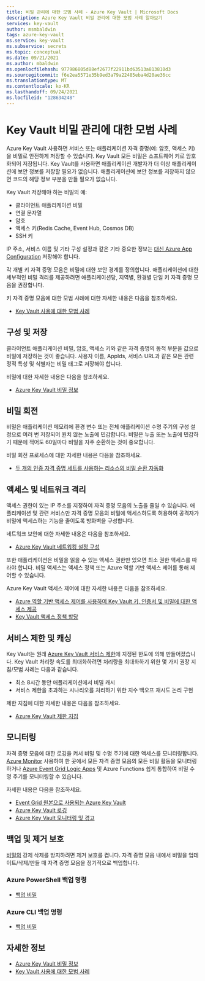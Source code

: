 ```yaml
---
title: 비밀 관리에 대한 모범 사례 - Azure Key Vault | Microsoft Docs
description: Azure Key Vault 비밀 관리에 대한 모범 사례 알아보기
services: key-vault
author: msmbaldwin
tags: azure-key-vault
ms.service: key-vault
ms.subservice: secrets
ms.topic: conceptual
ms.date: 09/21/2021
ms.author: mbaldwin
ms.openlocfilehash: 977986805d88ef2677f22911bd63513a813810d3
ms.sourcegitcommit: f6e2ea5571e35b9ed3a79a22485eba4d20ae36cc
ms.translationtype: MT
ms.contentlocale: ko-KR
ms.lasthandoff: 09/24/2021
ms.locfileid: "128634248"
---
```

# <a name="best-practices-for-secrets-management-in-key-vault"></a>Key Vault 비밀 관리에 대한 모범 사례

Azure Key Vault 사용하면 서비스 또는 애플리케이션 자격 증명(예: 암호, 액세스 키)을 비밀로 안전하게 저장할 수 있습니다. Key Vault 모든 비밀은 소프트웨어 키로 암호화되어 저장됩니다. Key Vault를 사용하면 애플리케이션 개발자가 더 이상 애플리케이션에 보안 정보를 저장할 필요가 없습니다. 애플리케이션에 보안 정보를 저장하지 않으면 코드의 해당 정보 부분을 만들 필요가 없습니다. 

Key Vault 저장해야 하는 비밀의 예:

- 클라이언트 애플리케이션 비밀
- 연결 문자열
- 암호
- 액세스 키(Redis Cache, Event Hub, Cosmos DB)
- SSH 키

IP 주소, 서비스 이름 및 기타 구성 설정과 같은 기타 중요한 정보는 [대신 Azure App Configuration](../../azure-app-configuration/overview.md) 저장해야 합니다.

각 개별 키 자격 증명 모음은 비밀에 대한 보안 경계를 정의합니다. 애플리케이션에 대한 세부적인 비밀 격리를 제공하려면 애플리케이션당, 지역별, 환경별 단일 키 자격 증명 모음을 권장합니다. 

키 자격 증명 모음에 대한 모범 사례에 대한 자세한 내용은 다음을 참조하세요.
- [Key Vault 사용에 대한 모범 사례](../general/best-practices.md)

## <a name="configuration-and-storing"></a>구성 및 저장 

클라이언트 애플리케이션 비밀, 암호, 액세스 키와 같은 자격 증명의 동적 부분을 값으로 비밀에 저장하는 것이 좋습니다. 사용자 이름, AppIds, 서비스 URL과 같은 모든 관련 정적 특성 및 식별자는 비밀 태그로 저장해야 합니다.

비밀에 대한 자세한 내용은 다음을 참조하세요.
- [Azure Key Vault 비밀 정보](about-secrets.md)

## <a name="secrets-rotation"></a>비밀 회전
비밀은 애플리케이션 메모리에 환경 변수 또는 전체 애플리케이션 수명 주기의 구성 설정으로 여러 번 저장되어 원치 않는 노출에 민감합니다. 비밀은 누출 또는 노출에 민감하기 때문에 적어도 60일마다 비밀을 자주 순환하는 것이 중요합니다. 

비밀 회전 프로세스에 대한 자세한 내용은 다음을 참조하세요.
- [두 개의 인증 자격 증명 세트를 사용하는 리소스의 비밀 순환 자동화](tutorial-rotation-dual.md) 

## <a name="access-and-network-isolation"></a>액세스 및 네트워크 격리

액세스 권한이 있는 IP 주소를 지정하여 자격 증명 모음의 노출을 줄일 수 있습니다. 애플리케이션 및 관련 서비스만 자격 증명 모음의 비밀에 액세스하도록 허용하여 공격자가 비밀에 액세스하는 기능을 줄이도록 방화벽을 구성합니다. 

네트워크 보안에 대한 자세한 내용은 다음을 참조하세요.
- [Azure Key Vault 네트워킹 설정 구성](../general/how-to-azure-key-vault-network-security.md)

또한 애플리케이션은 비밀을 읽을 수 있는 액세스 권한만 있으면 최소 권한 액세스를 따라야 합니다. 비밀 액세스는 액세스 정책 또는 Azure 역할 기반 액세스 제어를 통해 제어할 수 있습니다. 

Azure Key Vault 액세스 제어에 대한 자세한 내용은 다음을 참조하세요.
- [Azure 역할 기반 액세스 제어를 사용하여 Key Vault 키, 인증서 및 비밀에 대한 액세스 제공](../general/rbac-guide.md)
- [Key Vault 액세스 정책 할당](../general/assign-access-policy.md)
 
## <a name="service-limits-and-caching"></a>서비스 제한 및 캐싱
Key Vault는 원래 [Azure Key Vault 서비스 제한](../general/service-limits.md)에 지정된 한도에 의해 만들어졌습니다. Key Vault 처리량 속도를 최대화하려면 처리량을 최대화하기 위한 몇 가지 권장 지침/모범 사례는 다음과 같습니다.
- 최소 8시간 동안 애플리케이션에서 비밀 캐시
- 서비스 제한을 초과하는 시나리오를 처리하기 위한 지수 백오프 재시도 논리 구현

제한 지침에 대한 자세한 내용은 다음을 참조하세요.
- [Azure Key Vault 제한 지침](../general/overview-throttling.md)

## <a name="monitoring"></a>모니터링
자격 증명 모음에 대한 로깅을 켜서 비밀 및 수명 주기에 대한 액세스를 모니터링합니다. [Azure Monitor](https://docs.microsoft.com//azure/azure-monitor/overview) 사용하여 한 곳에서 모든 자격 증명 모음의 모든 비밀 활동을 모니터링하거나 [Azure Event Grid Logic Apps](https://docs.microsoft.com/azure/event-grid/overview) 및 Azure Functions 쉽게 통합하여 비밀 수명 주기를 모니터링할 수 있습니다.

자세한 내용은 다음을 참조하세요.
- [Event Grid 원본으로 사용되는 Azure Key Vault](https://docs.microsoft.com/azure/event-grid/event-schema-key-vault?tabs=event-grid-event-schema)
- [Azure Key Vault 로깅](../general/logging.md)
- [Azure Key Vault 모니터링 및 경고](../general/alert.md)

## <a name="backup-and-purge-protection"></a>백업 및 제거 보호
[비밀의](../general/soft-delete-overview.md#purge-protection) 강제 삭제를 방지하려면 제거 보호를 켭니다. 자격 증명 모음 내에서 비밀을 업데이트/삭제/만들 때 자격 증명 모음을 정기적으로 백업합니다.

### <a name="azure-powershell-backup-commands"></a>Azure PowerShell 백업 명령

* [백업 비밀](/powershell/module/azurerm.keyvault/Backup-AzureKeyVaultSecret)

### <a name="azure-cli-backup-commands"></a>Azure CLI 백업 명령

* [백업 비밀](/cli/azure/keyvault/secret#az_keyvault_secret_backup)

## <a name="learn-more"></a>자세한 정보
- [Azure Key Vault 비밀 정보](about-secrets.md)
- [Key Vault 사용에 대한 모범 사례](../general/best-practices.md)
